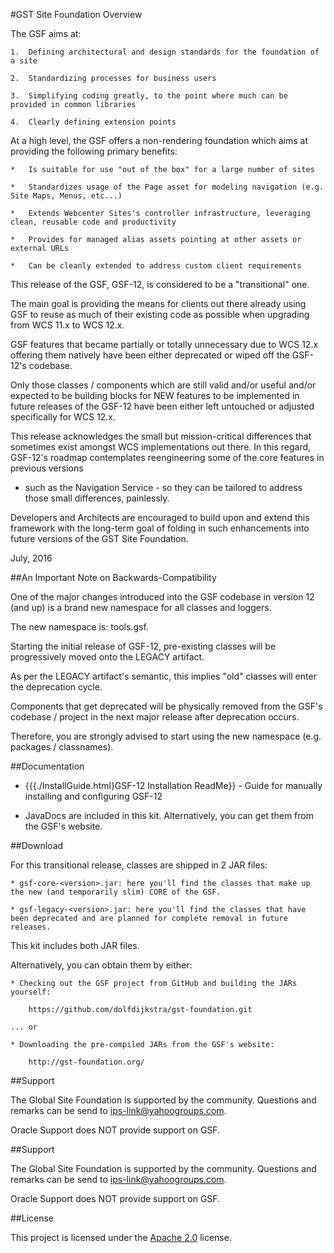 <!--
 Copyright 2012 Oracle Corporation. All Rights Reserved.

 Licensed under the Apache License, Version 2.0 (the "License");
 you may not use this file except in compliance with the License.
 You may obtain a copy of the License at

 http://www.apache.org/licenses/LICENSE-2.0

 Unless required by applicable law or agreed to in writing, software
 distributed under the License is distributed on an "AS IS" BASIS,
 WITHOUT WARRANTIES OR CONDITIONS OF ANY KIND, either express or implied.
 See the License for the specific language governing permissions and
 limitations under the License.
-->

#GST Site Foundation Overview

The GSF aims at:

	1.	Defining architectural and design standards for the foundation of a site

	2.	Standardizing processes for business users

	3.	Simplifying coding greatly, to the point where much can be provided in common libraries

	4.	Clearly defining extension points   

At a high level, the GSF offers a non-rendering foundation which aims at providing the following primary benefits:

	*	Is suitable for use "out of the box" for a large number of sites

	*	Standardizes usage of the Page asset for modeling navigation (e.g. Site Maps, Menus, etc...)

	*	Extends Webcenter Sites's controller infrastructure, leveraging clean, reusable code and productivity 

	*	Provides for managed alias assets pointing at other assets or external URLs

	*	Can be cleanly extended to address custom client requirements

This release of the GSF, GSF-12, is considered to be a "transitional" one.

The main goal is providing the means for clients out there already using GSF to reuse as much of their existing
code as possible when upgrading from WCS 11.x to WCS 12.x.

GSF features that became partially or totally unnecessary due to WCS 12.x offering them natively have been either
deprecated or wiped off the GSF-12's codebase.

Only those classes / components which are still valid and/or useful and/or expected to be building blocks for NEW
features to be implemented in future releases of the GSF-12 have been either left untouched or adjusted specifically
for WCS 12.x.

This release acknowledges the small but mission-critical differences that sometimes exist amongst WCS implementations
out there. In this regard, GSF-12's roadmap contemplates reengineering some of the core features in previous versions
- such as the Navigation Service - so they can be tailored to address those small differences, painlessly.

Developers and Architects are encouraged to build upon and extend this framework with the long-term goal of folding
in such enhancements into future versions of the GST Site Foundation.

July, 2016

##An Important Note on Backwards-Compatibility

One of the major changes introduced into the GSF codebase in version 12 (and up) is a brand new namespace for all classes and loggers.

The new namespace is: tools.gsf.

Starting the initial release of GSF-12, pre-existing classes will be progressively moved onto the LEGACY artifact.

As per the LEGACY artifact's semantic, this implies "old" classes will enter the deprecation cycle.

Components that get deprecated will be physically removed from the GSF's codebase / project in the next major release after deprecation occurs.

Therefore, you are strongly advised to start using the new namespace (e.g. packages / classnames). 

##Documentation

* {{{./InstallGuide.html}GSF-12 Installation ReadMe}} - Guide for manually installing and configuring GSF-12

* JavaDocs are included in this kit. Alternatively, you can get them from the GSF's website.

##Download

For this transitional release, classes are shipped in 2 JAR files:

	* gsf-core-<version>.jar: here you'll find the classes that make up the new (and temporarily slim) CORE of the GSF.    

	* gsf-legacy-<version>.jar: here you'll find the classes that have been deprecated and are planned for complete removal in future releases.

This kit includes both JAR files. 

Alternatively, you can obtain them by either:

	* Checking out the GSF project from GitHub and building the JARs yourself:

		https://github.com/dolfdijkstra/gst-foundation.git

	... or

	* Downloading the pre-compiled JARs from the GSF's website:
	
		http://gst-foundation.org/	

##Support

The Global Site Foundation is supported by the community. Questions and remarks can be send to ips-link@yahoogroups.com. 

Oracle Support does NOT provide support on GSF.

##Support

The Global Site Foundation is supported by the community. Questions and remarks can be send to ips-link@yahoogroups.com. 

Oracle Support does NOT provide support on GSF.

##License

This project is licensed under the [Apache 2.0](http://www.apache.org/licenses/LICENSE-2.0.html) license.

